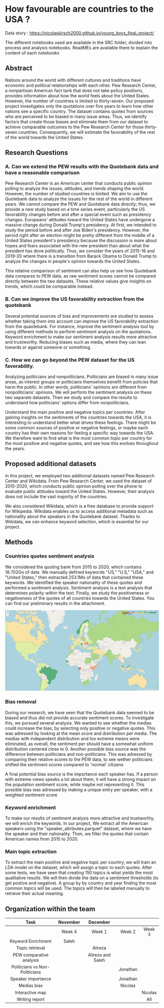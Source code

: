 # How favourable are countries to the USA ? 

Data story : https://nicolaskirsch2000.github.io/young_boys_final_project/

The different notebooks used are available in the SRC folder, divided into process and analysis notebooks. ReadMEs are available there to explain the content of each notebooks

## Abstract
Nations around the world with different cultures and traditions have economic and political relationships with each 
other. Pew Research Center, a nonpartisan American fact tank that does not take policy positions, provides information 
about how the world feels about the United States. However, the number of countries is limited to thirty-seven. Our 
proposed project investigates only the quotations over five years to learn how other nations see a specific country. 
The dataset contains quotes from sources who are perceived to be biased in many issue areas. Thus, we identify factors 
that create those biases and eliminate them from our dataset to achieve comparable outcomes to the Pew Research Center 
for those thirty-seven countries. Consequently, we will estimate the favorability of the rest of the world towards the 
United States.

## Research Questions

### A. Can we extend the PEW results with the Quotebank data and have a reasonable comparison
Pew Research Center is an American center that conducts public opinion polling to analyze the issues, attitudes, and trends shaping the world. However, the number of studied countries is limited. We aim to use the Quotebank data to analyze the issues for the rest of the world in different years. We cannot compare the PEW and Quotebank data directly; thus, we provide a new study based on a time series event, particularly the US favorability changes before and after a special event such as presidency changes. Europeans' attitudes toward the United States have undergone a massive change during Donald Trump's presidency.
At first, we intended to study the period before and after Joe Biden's presidency. However, the period right after an election might be pretty different
from the middle of a United States president's presidency because the discussion is more about hopes and fears
associated with the new president than about what the president has done politically. Thus, we consider the years of
2015-16 and 2019-20 where there is a transition from Barack Obama to Donald Trump to analyze the changes in people's
opinion towards the United States.

This relative comparison of sentiment can also help us see how Quotebank data compares to PEW data, as raw sentiment scores cannot be compared directly between the two datasets. These relative values give insights on trends, which could be comparable instead.

### B. Can we improve the US favorability extraction from the quotebank
Several potential sources of bias and improvements are studied to assess whether taking them into account can improve the US favorability extraction from the quaotebank. For instance, improve the sentiment analysis tool by using different methods to perform sentiment analysis on the quotations. Keyword enrichment to make our sentiment analysis results more attractive and trustworthy. Reducing biases such as media, where they can lean towards or against someone or something.

### C. How we can go beyond the PEW dataset for the US favorability.
Analyzing politicians and nonpoliticians. Politicians are biased in many issue areas, as interest groups or politicians themselves benefit from policies that harm
the public. In other words, politicians' opinions are different from nonpoliticians' opinions. We will perform the
sentiment analysis on these two separate datasets. Then we study and compare the results to understand how politicians'
options differ from nonpoliticians.

Understand the main positive and negative topics per countries. After gaining insights on the sentiments of the countries towards the USA, it is interesting to understand better what drives these feelings. There might be some common sources of positive or negative feelings, or maybe each country has their own reasons for feeling a specific way towards the USA. We therefore want to find what is the most common topic per country for the most positive and negative quotes, and see how this evolves throughout the years.

## Proposed additional datasets
In this project, we employed two additional datasets named Pew Research Center and Wikidata. From Pew Research Center, 
we used the dataset of 2015-2020, which conducts public opinion polling over the phone to evaluate public attitudes 
toward the United States. However, their analysis does not include the vast majority of the countries.

We also considered Wikidata, which is a free database to provide support for Wikipedia. Wikidata enables us to access 
additional metadata such as nationality about the speakers in the Quotebank dataset. Thanks to Wikidata, we can enhance 
keyword selection, which is essential for our project. 


## Methods
### Countries quotes sentiment analysis
We considered the quoting bank from 2015 to 2020, which contains 18.702Go of data. We manually defined keywords "US," "U.S," 
"USA," and "United States," then extracted 253.1Mo of data that contained these keywords. We identified the speaker nationality
of these quotes and performed a sentiment analysis. Sentiment analysis is a text analysis that determines polarity 
within the text. Finally, we study the positiveness or negativeness of the quotes of all countries towards the United 
States. 
You can find our preliminary results in the attachment.

![alt text](data/results_world_map.png)

### Bias removal 
During our research, we have seen that the Quotebank data seemed to be biased and thus did not provide accurate sentiment scores. To investigate this, we pursued several analysis. We wanted to see whether the medias could increase the bias, by selecting only positive or negative quotes. This was adressed by looking at the mean score and distribution per media. The medias with independent distribution and too extreme means were eliminated, as overall, the sentiment per should have a somewhat uniform distribution centered close to 0.
Another possible bias source was the difference between politicians and non-politicians. This was adressed by comparing their relative scores to the PEW data, to see wether politicians shifted the sentiment scores compared to 'normal' citizens

A final potential bias source is the importance each speaker has. If a person with extreme views speaks a lot about them, it will have a strong impact on the population sentiment score, while maybe not representing it. This possible bias was adressed by making a unique entry per speaker, with a weighted sentiment score

### Keyword enrichment
To make our results of sentiment analysis more attractive and trustworthy, we will enrich the keywords. In our project, 
We extract all the American speakers using the "speaker_attributes.parquet" dataset, where we have the speaker and their 
nationality. Then, we filter the quotes that contain American names from 2015 to 2020.

### Main topic extraction 
To extract the main positive and negative topic per country, we will train an LDA model on the dataset, which will assign a topic to each quotes. After some tests, we have seen that creating 150 topics is what yields the most qualitative results. We will then divide the data on a sentiment thresholds (to get postive and negative). A group by by country and year finding the most common topics will be used. The topics will then be labeled manually to retrieve their actual meaning. 

## Organization within the team
| Task | November | December |||
| :------------: | :-----------: | :-----------: | :-----------: | :-----------: |
| | Week 4 | Week 1 | Week 2 | Week 3 |
| Keyword Enrichment | Saleh | | | |
|Topic retrieval | | Alireza | | |
| PEW comparative analysis | | Alireza and Saleh | | |
| Politicians vs Non-Politicians | | | Jonathan | |
| Speaker importance | | | Jonathan | |
| Medias bias | | | Nicolas |   |
| Interactive map | | |  | Nicolas |
| Writing report | | | | All  |
